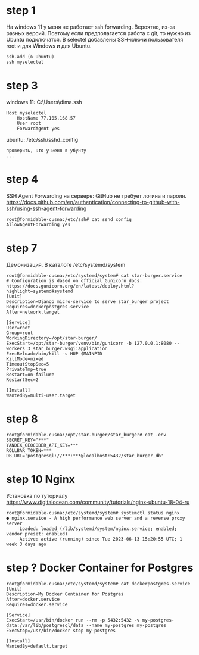 # step 1

На windows 11 у меня не работает ssh forwarding. Вероятно, из-за разных версий. Поэтому если предполагается работа с git, то нужно из Ubuntu подключатся. В selectel добавлены SSH-ключи пользователя root и для Windows и для Ubuntu.

```
ssh-add (в Ubuntu)
ssh myselectel
```


# step 3

windows 11: C:\Users\dima\.ssh 
```
Host myselectel
    HostName 77.105.168.57
    User root
    ForwardAgent yes
```
ubuntu: /etc/ssh/sshd_config
```
проверить, что у меня в убунту
...
```

# step 4

SSH Agent Forwarding на сервере:  GitHub не требует логина и пароля.
https://docs.github.com/en/authentication/connecting-to-github-with-ssh/using-ssh-agent-forwarding
```
root@formidable-cusna:/etc/ssh# cat sshd_config
AllowAgentForwarding yes
```

# step 7
Демонизация. В каталоге /etc/systemd/system
```
root@formidable-cusna:/etc/systemd/system# cat star-burger.service
# Configuration is dased on official Gunicorn docs: https://docs.gunicorn.org/en/latest/deploy.html?highlight=systemd#systemd
[Unit]
Description=Django micro-service to serve star_burger project
Requires=dockerpostgres.service
After=network.target

[Service]
User=root
Group=root
WorkingDirectory=/opt/star-burger/
ExecStart=/opt/star-burger/venv/bin/gunicorn -b 127.0.0.1:8080 --workers 3 star_burger.wsgi:application
ExecReload=/bin/kill -s HUP $MAINPID
KillMode=mixed
TimeoutStopSec=5
PrivateTmp=true
Restart=on-failure
RestartSec=2

[Install]
WantedBy=multi-user.target
```

# step 8

```
root@formidable-cusna:/opt/star-burger/star_burger# cat .env
SECRET_KEY="***"
YANDEX_GEOCODER_API_KEY=***
ROLLBAR_TOKEN=***
DB_URL='postgresql://***:***@localhost:5432/star_burger_db'
```

# step 10 Nginx
Установка по туториалу
https://www.digitalocean.com/community/tutorials/nginx-ubuntu-18-04-ru
```
root@formidable-cusna:/etc/systemd/system# systemctl status nginx
● nginx.service - A high performance web server and a reverse proxy server
     Loaded: loaded (/lib/systemd/system/nginx.service; enabled; vendor preset: enabled)
     Active: active (running) since Tue 2023-06-13 15:20:55 UTC; 1 week 3 days ago

```



# step ? Docker Container for Postgres
```
root@formidable-cusna:/etc/systemd/system# cat dockerpostgres.service
[Unit]
Description=My Docker Container for Postgres
After=docker.service
Requires=docker.service

[Service]
ExecStart=/usr/bin/docker run --rm -p 5432:5432 -v my-postgres-data:/var/lib/postgresql/data --name my-postgres my-postgres
ExecStop=/usr/bin/docker stop my-postgres

[Install]
WantedBy=default.target
```

